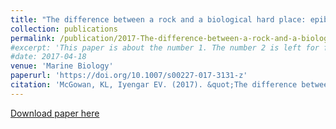 ```yaml
---
title: "The difference between a rock and a biological hard place: epibionts in the rocky intertidal"
collection: publications
permalink: /publication/2017-The-difference-between-a-rock-and-a-biological-hard-place
#excerpt: 'This paper is about the number 1. The number 2 is left for future work.'
#date: 2017-04-18
venue: 'Marine Biology'
paperurl: 'https://doi.org/10.1007/s00227-017-3131-z'
citation: 'McGowan, KL, Iyengar EV. (2017). &quot;The difference between a rock and a biological hard place: epibionts in the rocky intertidal.&quot; <i>Marine Biology</i>. 164(109).'
---
```

[Download paper here](https://www.researchgate.net/publication/316219927_The_difference_between_a_rock_and_a_biological_hard_place_epibionts_in_the_rocky_intertidal)
